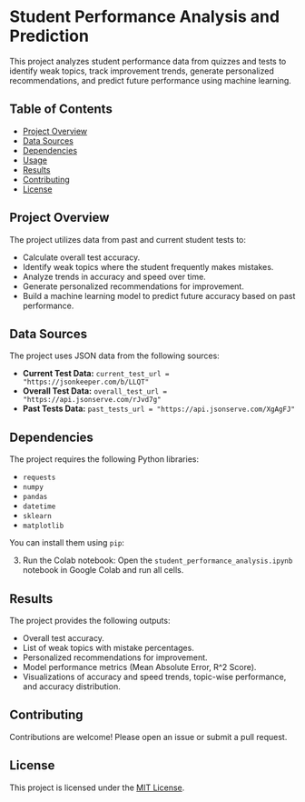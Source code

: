 # Student Performance Analysis and Prediction

This project analyzes student performance data from quizzes and tests to identify weak topics, track improvement trends, generate personalized recommendations, and predict future performance using machine learning.

## Table of Contents

- [Project Overview](#project-overview)
- [Data Sources](#data-sources)
- [Dependencies](#dependencies)
- [Usage](#usage)
- [Results](#results)
- [Contributing](#contributing)
- [License](#license)


## Project Overview

The project utilizes data from past and current student tests to:

- Calculate overall test accuracy.
- Identify weak topics where the student frequently makes mistakes.
- Analyze trends in accuracy and speed over time.
- Generate personalized recommendations for improvement.
- Build a machine learning model to predict future accuracy based on past performance.


## Data Sources

The project uses JSON data from the following sources:

- **Current Test Data:** `current_test_url = "https://jsonkeeper.com/b/LLQT"`
- **Overall Test Data:** `overall_test_url = "https://api.jsonserve.com/rJvd7g"`
- **Past Tests Data:** `past_tests_url = "https://api.jsonserve.com/XgAgFJ"`


## Dependencies

The project requires the following Python libraries:

- `requests`
- `numpy`
- `pandas`
- `datetime`
- `sklearn`
- `matplotlib`


You can install them using `pip`:

3. Run the Colab notebook:
   Open the `student_performance_analysis.ipynb` notebook in Google Colab and run all cells.



## Results

The project provides the following outputs:

- Overall test accuracy.
- List of weak topics with mistake percentages.
- Personalized recommendations for improvement.
- Model performance metrics (Mean Absolute Error, R^2 Score).
- Visualizations of accuracy and speed trends, topic-wise performance, and accuracy distribution.



## Contributing

Contributions are welcome! Please open an issue or submit a pull request.


## License

This project is licensed under the [MIT License](LICENSE).
